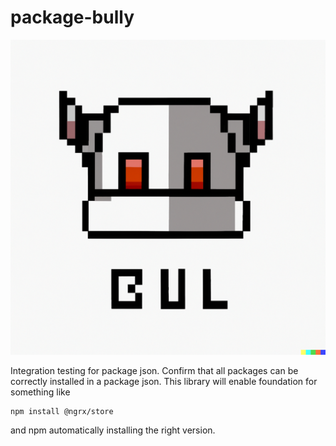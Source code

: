 # package-bully
![Package Bully Logo](robot-bully-logo.png "BUL - The Robot Package Bully")

Integration testing for package json. Confirm that all packages can be correctly installed in a package json. 
This library will enable foundation for something like 

```
npm install @ngrx/store
```

and npm automatically installing the right version.



